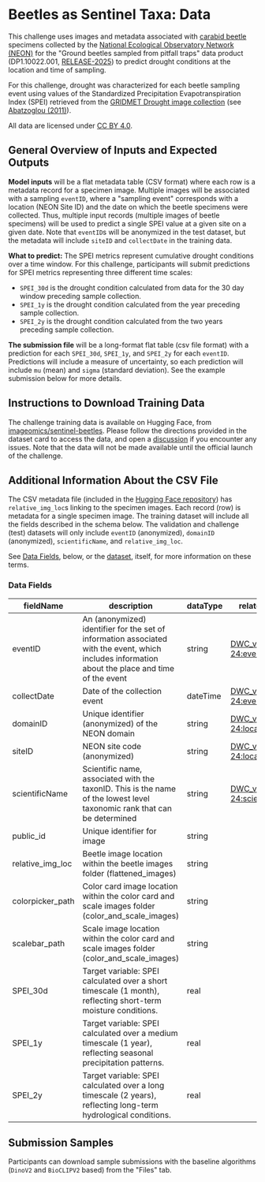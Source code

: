 # Beetles as Sentinel Taxa: Data

This challenge uses images and metadata associated with [carabid beetle](https://en.wikipedia.org/wiki/Ground_beetle) specimens collected by the [National Ecological Observatory Network (NEON)](https://www.neonscience.org/) for the "Ground beetles sampled from pitfall traps" data product (DP1.10022.001, [RELEASE-2025](https://doi.org/10.48443/cd21-q875)) to predict drought conditions at the location and time of sampling. 

For this challenge, drought was characterized for each beetle sampling event using values of the Standardized Precipitation Evapotranspiration Index (SPEI) retrieved from the [GRIDMET Drought image collection](https://developers.google.com/earth-engine/datasets/catalog/GRIDMET_DROUGHT#description) (see [Abatzoglou (2011)](https://doi.org/10.1002/joc.3413)).

All data are licensed under [CC BY 4.0](https://creativecommons.org/licenses/by/4.0/).

## General Overview of Inputs and Expected Outputs

**Model inputs** will be a flat metadata table (CSV format) where each row is a metadata record for a specimen image. Multiple images will be associated with a sampling `eventID`, where a "sampling event" corresponds with a location (NEON Site ID) and the date on which the beetle specimens were collected. Thus, multiple input records (multiple images of beetle specimens) will be used to predict a single SPEI value at a given site on a given date. Note that `eventID`s will be anonymized in the test dataset, but the metadata will include `siteID` and `collectDate` in the training data. 

**What to predict:** The SPEI metrics represent cumulative drought conditions over a time window. For this challenge, participants will submit predictions for SPEI metrics representing three different time scales: 
- `SPEI_30d` is the drought condition calculated from data for the 30 day window preceding sample collection.
- `SPEI_1y` is the drought condition calculated from the year preceding sample collection.
- `SPEI_2y` is the drought condition calculated from the two years preceding sample collection.

**The submission file** will be a long-format flat table (csv file format) with a prediction for each `SPEI_30d`, `SPEI_1y`, and `SPEI_2y` for each `eventID`. Predictions will include a measure of uncertainty, so each prediction will include `mu` (mean) and `sigma` (standard deviation). See the example submission below for more details. 

## Instructions to Download Training Data

The challenge training data is available on Hugging Face, from [imageomics/sentinel-beetles](https://huggingface.co/datasets/imageomics/sentinel-beetles). Please follow the directions provided in the dataset card to access the data, and open a [discussion](https://huggingface.co/datasets/imageomics/sentinel-beetles/discussions) if you encounter any issues. Note that the data will not be made available until the official launch of the challenge.


## Additional Information About the CSV File

The CSV metadata file (included in the [Hugging Face repository](https://huggingface.co/datasets/imageomics/sentinel-beetles/)) has `relative_img_loc`s linking to the specimen images. Each record (row) is metadata for a single specimen image. The training dataset will include all the fields described in the schema below. The validation and challenge (test) datasets will only include `eventID` (anonymized), `domainID` (anonymized), `scientificName`, and `relative_img_loc`.

See [Data Fields](#data-fields), below, or the [dataset](https://huggingface.co/datasets/imageomics/sentinel-beetles/), itself, for more information on these terms.


### Data Fields
| fieldName | description | dataType | relatedTerms |
|---|---|---|---|
| eventID | An (anonymized) identifier for the set of information associated with the event, which includes information about the place and time of the event | string | [DWC_v2009-04-24:eventID](http://rs.tdwg.org/dwc/terms/history/index.htm#eventID-2009-04-24)
| collectDate | Date of the collection event | dateTime | [DWC_v2009-04-24:eventDate](http://rs.tdwg.org/dwc/terms/history/index.htm#eventDate-2009-04-24)
| domainID | Unique identifier (anonymized) of the NEON domain | string | [DWC_v2009-04-24:locationID](http://rs.tdwg.org/dwc/terms/history/index.htm#locationID-2009-04-24)
| siteID | NEON site code (anonymized) | string | [DWC_v2009-04-24:locationID](http://rs.tdwg.org/dwc/terms/history/index.htm#locationID-2009-04-24)
| scientificName | Scientific name, associated with the taxonID. This is the name of the lowest level taxonomic rank that can be determined | string | [DWC_v2009-04-24:scientificName](http://tdwg.github.io/dwc/terms/history/index.htm#scientificName-2009-09-21)
| public_id | Unique identifier for image | string  | |
| relative_img_loc | Beetle image location within the beetle images folder (flattened_images) | string | |
| colorpicker_path | Color card image location within the color card and scale images folder (color_and_scale_images) | string | |
| scalebar_path | Scale image location within the color card and scale images folder (color_and_scale_images) | string | |
| SPEI_30d | Target variable: SPEI calculated over a short timescale (1 month), reflecting short-term moisture conditions. | real | |
| SPEI_1y | Target variable: SPEI calculated over a medium timescale (1 year), reflecting seasonal precipitation patterns. | real | |
| SPEI_2y | Target variable: SPEI calculated over a long timescale (2 years), reflecting long-term hydrological conditions. | real | |


## Submission Samples

Participants can download sample submissions with the baseline algorithms (`DinoV2` and `BioCLIPV2` based) from the "Files" tab.
